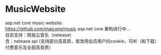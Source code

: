 # MusicWebsite
asp.net core music website.  
https://github.com/maicong/music asp.net core 重构进行中...  
目前支持：网易云音乐（netease)  
含：netease api (支持部分高音质，若改用会员用户的cookie，可听（和下载）付费音乐及全部高音质）
